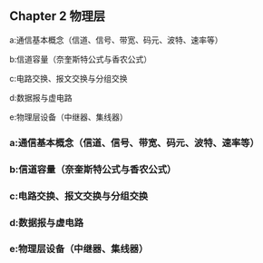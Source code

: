 ## Chapter 2 物理层

a:通信基本概念（信道、信号、带宽、码元、波特、速率等）

b:信道容量（奈奎斯特公式与香农公式）

c:电路交换、报文交换与分组交换

d:数据报与虚电路

e:物理层设备（中继器、集线器）

### a:通信基本概念（信道、信号、带宽、码元、波特、速率等）

### b:信道容量（奈奎斯特公式与香农公式）

### c:电路交换、报文交换与分组交换

### d:数据报与虚电路

### e:物理层设备（中继器、集线器）